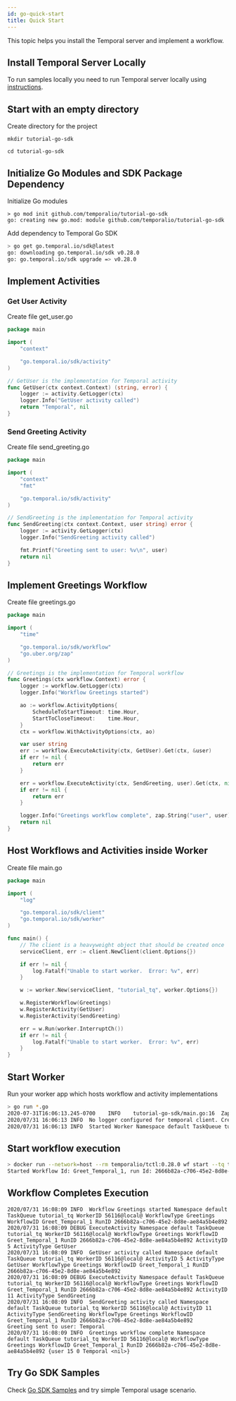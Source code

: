 ```yaml
---
id: go-quick-start
title: Quick Start
---
```


This topic helps you install the Temporal server and implement a workflow.

## Install Temporal Server Locally

To run samples locally you need to run Temporal server locally using [instructions](/docs/installing-server).

## Start with an empty directory

Create directory for the project

```
mkdir tutorial-go-sdk
```

```
cd tutorial-go-sdk
```

## Initialize Go Modules and SDK Package Dependency

Initialize Go modules

```
> go mod init github.com/temporalio/tutorial-go-sdk
go: creating new go.mod: module github.com/temporalio/tutorial-go-sdk
```

Add dependency to Temporal Go SDK

```bash
> go get go.temporal.io/sdk@latest
go: downloading go.temporal.io/sdk v0.28.0
go: go.temporal.io/sdk upgrade => v0.28.0
```

## Implement Activities

### Get User Activity

Create file get_user.go

```go
package main

import (
	"context"

	"go.temporal.io/sdk/activity"
)

// GetUser is the implementation for Temporal activity
func GetUser(ctx context.Context) (string, error) {
	logger := activity.GetLogger(ctx)
	logger.Info("GetUser activity called")
	return "Temporal", nil
}
```

### Send Greeting Activity

Create file send_greeting.go

```go
package main

import (
	"context"
	"fmt"

	"go.temporal.io/sdk/activity"
)

// SendGreeting is the implementation for Temporal activity
func SendGreeting(ctx context.Context, user string) error {
	logger := activity.GetLogger(ctx)
	logger.Info("SendGreeting activity called")

	fmt.Printf("Greeting sent to user: %v\n", user)
	return nil
}
```

## Implement Greetings Workflow

Create file greetings.go

```go
package main

import (
	"time"

	"go.temporal.io/sdk/workflow"
	"go.uber.org/zap"
)

// Greetings is the implementation for Temporal workflow
func Greetings(ctx workflow.Context) error {
	logger := workflow.GetLogger(ctx)
	logger.Info("Workflow Greetings started")

	ao := workflow.ActivityOptions{
		ScheduleToStartTimeout: time.Hour,
		StartToCloseTimeout:    time.Hour,
	}
	ctx = workflow.WithActivityOptions(ctx, ao)

	var user string
	err := workflow.ExecuteActivity(ctx, GetUser).Get(ctx, &user)
	if err != nil {
		return err
	}

	err = workflow.ExecuteActivity(ctx, SendGreeting, user).Get(ctx, nil)
	if err != nil {
		return err
	}

	logger.Info("Greetings workflow complete", zap.String("user", user))
	return nil
}
```

## Host Workflows and Activities inside Worker

Create file main.go

```go
package main

import (
	"log"

	"go.temporal.io/sdk/client"
	"go.temporal.io/sdk/worker"
)

func main() {
	// The client is a heavyweight object that should be created once
	serviceClient, err := client.NewClient(client.Options{})

	if err != nil {
		log.Fatalf("Unable to start worker.  Error: %v", err)
	}

	w := worker.New(serviceClient, "tutorial_tq", worker.Options{})

	w.RegisterWorkflow(Greetings)
	w.RegisterActivity(GetUser)
	w.RegisterActivity(SendGreeting)

	err = w.Run(worker.InterruptCh())
	if err != nil {
		log.Fatalf("Unable to start worker.  Error: %v", err)
	}
}
```

## Start Worker

Run your worker app which hosts workflow and activity implementations

```bash
> go run *.go
2020-07-31T16:06:13.245-0700	INFO	tutorial-go-sdk/main.go:16	Zap logger created
2020/07/31 16:06:13 INFO  No logger configured for temporal client. Created default one.
2020/07/31 16:06:13 INFO  Started Worker Namespace default TaskQueue tutorial_tq WorkerID 56116@local@
```

## Start workflow execution

```bash
> docker run --network=host --rm temporalio/tctl:0.28.0 wf start --tq tutorial_tq -w Greet_Temporal_1 --wt Greetings --et 3600
Started Workflow Id: Greet_Temporal_1, run Id: 2666b82a-c706-45e2-8d8e-ae84a5b4e892
```

## Workflow Completes Execution

```
2020/07/31 16:08:09 INFO  Workflow Greetings started Namespace default TaskQueue tutorial_tq WorkerID 56116@local@ WorkflowType Greetings WorkflowID Greet_Temporal_1 RunID 2666b82a-c706-45e2-8d8e-ae84a5b4e892
2020/07/31 16:08:09 DEBUG ExecuteActivity Namespace default TaskQueue tutorial_tq WorkerID 56116@local@ WorkflowType Greetings WorkflowID Greet_Temporal_1 RunID 2666b82a-c706-45e2-8d8e-ae84a5b4e892 ActivityID 5 ActivityType GetUser
2020/07/31 16:08:09 INFO  GetUser activity called Namespace default TaskQueue tutorial_tq WorkerID 56116@local@ ActivityID 5 ActivityType GetUser WorkflowType Greetings WorkflowID Greet_Temporal_1 RunID 2666b82a-c706-45e2-8d8e-ae84a5b4e892
2020/07/31 16:08:09 DEBUG ExecuteActivity Namespace default TaskQueue tutorial_tq WorkerID 56116@local@ WorkflowType Greetings WorkflowID Greet_Temporal_1 RunID 2666b82a-c706-45e2-8d8e-ae84a5b4e892 ActivityID 11 ActivityType SendGreeting
2020/07/31 16:08:09 INFO  SendGreeting activity called Namespace default TaskQueue tutorial_tq WorkerID 56116@local@ ActivityID 11 ActivityType SendGreeting WorkflowType Greetings WorkflowID Greet_Temporal_1 RunID 2666b82a-c706-45e2-8d8e-ae84a5b4e892
Greeting sent to user: Temporal
2020/07/31 16:08:09 INFO  Greetings workflow complete Namespace default TaskQueue tutorial_tq WorkerID 56116@local@ WorkflowType Greetings WorkflowID Greet_Temporal_1 RunID 2666b82a-c706-45e2-8d8e-ae84a5b4e892 {user 15 0 Temporal <nil>}
```

## Try Go SDK Samples

Check [Go SDK Samples](https://github.com/temporalio/go-samples)
and try simple Temporal usage scenario.
